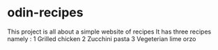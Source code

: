 # odin-recipes
This project is all about a simple website of recipes 
It has three recipes namely :
1 Grilled chicken
2 Zucchini pasta
3 Vegeterian lime orzo